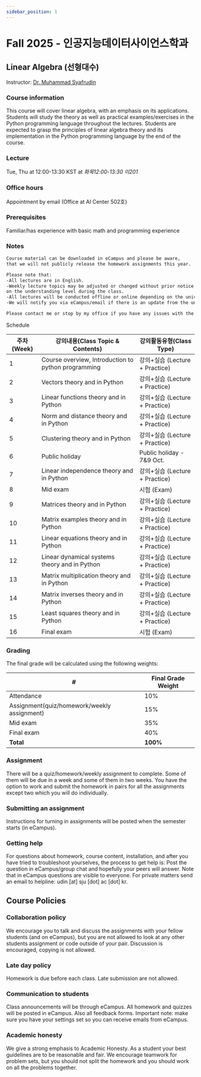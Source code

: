```yaml
---
sidebar_position: 1
---
```


# Fall 2025 - 인공지능데이터사이언스학과

## Linear Algebra (선형대수)

Instructor: [Dr. Muhammad Syafrudin](https://muhammadsyafrudin.com/)

### Course information

This course will cover linear algebra, with an emphasis on its applications. Students will study the theory as well as practical examples/exercises in the Python programming language throughout the lectures. Students are expected to grasp the principles of linear algebra theory and its implementation in the Python programming language by the end of the course.

### Lecture

Tue, Thu at 12:00-13:30 KST at *화목12:00-13:30 이201*

### Office hours

Appointment by email (Office at AI Center 502호)

### Prerequisites

Familiar/has experience with basic math and programming experience

### Notes

```markdown
Course material can be downloaded in eCampus and please be aware, 
that we will not publicly release the homework assignments this year.

Please note that:
-All lectures are in English.
-Weekly lecture topics may be adjusted or changed without prior notice depending 
on the understanding level during the class.
-All lectures will be conducted offline or online depending on the university regulations.
-We will notify you via eCampus/email if there is an update from the university regarding the class.

Please contact me or stop by my office if you have any issues with the course.

```


Schedule

| 주차(Week)| 강의내용(Class Topic & Contents)| 강의활동유형(Class Type)|
| ------------- | ------------- | ------------- |
| 1 |Course overview, Introduction to python programming  | 강의+실습 (Lecture + Practice)|
| 2 |Vectors theory and in Python |강의+실습 (Lecture + Practice)|
| 3 |Linear functions theory and in Python|  강의+실습 (Lecture + Practice)|
| 4 |Norm and distance theory and in Python|  강의+실습 (Lecture + Practice)|
| 5 |Clustering theory and in Python| 강의+실습 (Lecture + Practice)|
| 6 |Public holiday| Public holiday - 7&9 Oct.|
| 7 |Linear independence theory and in Python |  강의+실습 (Lecture + Practice)|
| 8 |Mid exam | 시험 (Exam)|
| 9 |Matrices theory and in Python|  강의+실습 (Lecture + Practice)|
| 10  |Matrix examples theory and in Python|  강의+실습 (Lecture + Practice)|
| 11  |Linear equations theory and in Python|  강의+실습 (Lecture + Practice)|
| 12  |Linear dynamical systems theory and in Python| 강의+실습 (Lecture + Practice)|
| 13  |Matrix multiplication theory and in Python|  강의+실습 (Lecture + Practice)|
| 14  |Matrix inverses theory and in Python|  강의+실습 (Lecture + Practice)|
| 15  |Least squares theory and in Python|  강의+실습 (Lecture + Practice)|
| 16  |Final exam | 시험 (Exam) |


### Grading

The final grade will be calculated using the following weights:

| # | Final Grade Weight |
| ------------- | ------------- |
| Attendance | 10% |
| Assignment(quiz/homework/weekly assignment) | 15% |
| Mid exam | 35% |
| Final exam | 40% |
| **Total** | **100%** |

### Assignment

There will be a quiz/homework/weekly assignment to complete. Some of them will be due in a week and some of them in two weeks. You have the option to work and submit the homework in pairs for all the assignments except two which you will do individually.

### Submitting an assignment

Instructions for turning in assignments will be posted when the semester starts (in eCampus).

### Getting help

For questions about homework, course content, installation, and after you have tried to troubleshoot yourselves, the process to get help is:
Post the question in eCampus/group chat and hopefully your peers will answer. Note that in eCampus questions are visible to everyone.
For private matters send an email to helpline: udin [at] sju [dot] ac [dot] kr.
## Course Policies

### Collaboration policy

We encourage you to talk and discuss the assignments with your fellow students (and on eCampus), but you are not allowed to look at any other students assignment or code outside of your pair. Discussion is encouraged, copying is not allowed.

### Late day policy

Homework is due before each class. Late submission are not allowed.

### Communication to students

Class announcements will be through eCampus. All homework and quizzes will be posted in eCampus. Also all feedback forms. Important note: make sure you have your settings set so you can receive emails from eCampus.

### Academic honesty

We give a strong emphasis to Academic Honesty. As a student your best guidelines are to be reasonable and fair. We encourage teamwork for problem sets, but you should not split the homework and you should work on all the problems together.